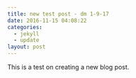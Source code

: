 ```yaml
---
title: new test post - dm 1-9-17
date: 2016-11-15 04:08:22
categories:
  - jekyll
  - update
layout: post
---
```



This is a test on creating a new blog post.